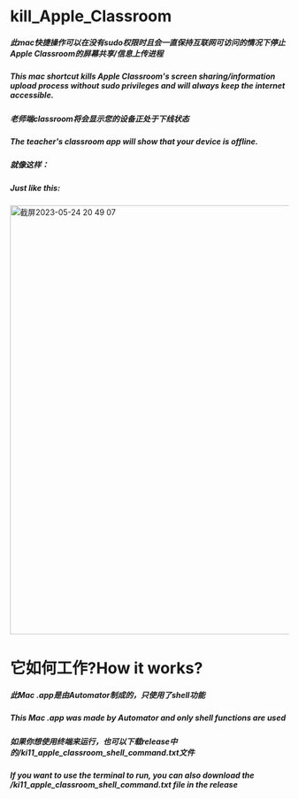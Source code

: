 # kill_Apple_Classroom
<h5>此mac快捷操作可以在没有sudo权限时且会一直保持互联网可访问的情况下停止Apple Classroom的屏幕共享/信息上传进程</h5>
<h5>This mac shortcut kills Apple Classroom's screen sharing/information upload process without sudo privileges and will always keep the internet accessible.</h5>
<h5>老师端classroom将会显示您的设备正处于下线状态</h5>
<h5>The teacher's classroom app will show that your device is offline.</h5>
<h5>就像这样：</h5>
<h5>Just like this:</h5>
<img width="776" alt="截屏2023-05-24 20 49 07" src="https://github.com/henryz7914/kill_Apple_Classroom/assets/132860360/b191eb4f-f7f0-440b-bea0-3b011cc1cfc8">
<h1>它如何工作?How it works?</h1>
<h5>此Mac .app是由Automator制成的，只使用了shell功能</h5>
<h5>This Mac .app was made by Automator and only shell functions are used</h5>
<h5>如果你想使用终端来运行，也可以下载release中的/ki11_apple_classroom_shell_command.txt文件</h5>
<h5>If you want to use the terminal to run, you can also download the /ki11_apple_classroom_shell_command.txt file in the release</h5>
